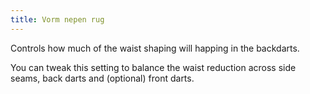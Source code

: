 ```yaml
---
title: Vorm nepen rug
---
```


Controls how much of the waist shaping will happing in the backdarts.

You can tweak this setting to balance the waist reduction across side seams, back darts and (optional) front darts.
